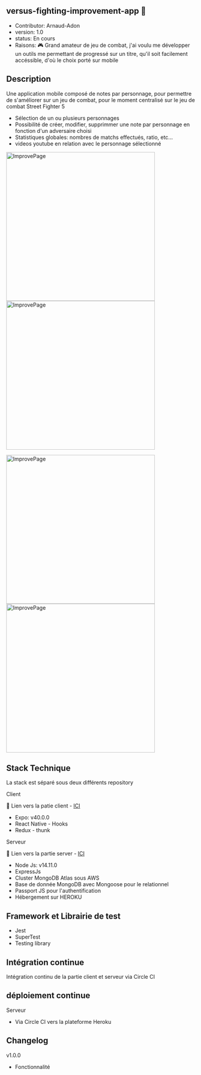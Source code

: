 ## versus-fighting-improvement-app :iphone:

- Contributor: Arnaud-Adon
- version: 1.0
- status: En cours
- Raisons: :video_game: Grand amateur de jeu de combat, j'ai voulu me développer un outils me permettant de progressé sur un titre, qu'il soit facilement accéssible, d'où le choix porté sur mobile

## Description
Une application mobile composé de notes par personnage, pour permettre de s'améliorer sur un jeu de combat, pour le moment centralisé sur le jeu de combat Street Fighter 5

- Sélection de un ou plusieurs personnages
- Possibilité de créer, modifier, supprimmer une note par personnage en fonction d'un adversaire choisi
- Statistiques globales: nombres de matchs effectués, ratio, etc...
- videos youtube en relation avec le personnage sélectionné

<img width="396" alt="ImprovePage" src="https://user-images.githubusercontent.com/17828383/122561707-78522380-d042-11eb-8398-36245987a114.png"> <img width="396" alt="ImprovePage" src="https://user-images.githubusercontent.com/17828383/122561828-99b30f80-d042-11eb-9877-3ac6d2833b2c.png">

<img width="396" alt="ImprovePage" src="https://user-images.githubusercontent.com/17828383/122561901-b0f1fd00-d042-11eb-8c03-11eb392bac2c.png"> <img width="396" alt="ImprovePage" src="https://user-images.githubusercontent.com/17828383/122561984-c9faae00-d042-11eb-9148-c99324f8dab9.png">


## Stack Technique

La stack est séparé sous deux différents repository

Client

🔗  Lien vers la patie client - [ICI](https://github.com/Arnaud-Adon/versus-fighting-improvement-app-client)

  - Expo: v40.0.0
  - React Native - Hooks
  - Redux - thunk

Serveur

🔗  Lien vers la partie server - [ICI](https://github.com/Arnaud-Adon/versus-fighting-improvement-app-server)

  - Node Js: v14.11.0
  - ExpressJs
  - Cluster MongoDB Atlas sous AWS
  - Base de donnée MongoDB avec Mongoose pour le relationnel
  - Passport JS pour l'authentification
  - Hébergement sur HEROKU

## Framework et Librairie de test
- Jest
- SuperTest
- Testing library

## Intégration continue

Intégration continu de la partie client et serveur via Circle CI

## déploiement continue

Serveur

- Via Circle CI vers la plateforme Heroku
  
## Changelog

v1.0.0

- Fonctionnalité
 
